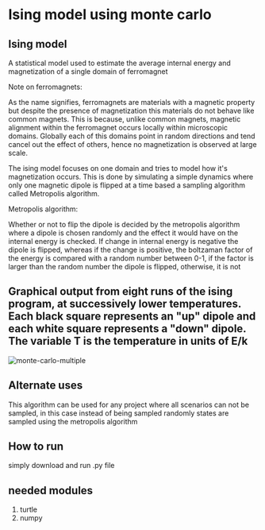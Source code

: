 
# Ising model using monte carlo

## Ising model
A statistical model used to estimate the average internal energy and magnetization of a single domain of ferromagnet


Note on ferromagnets:

As the name signifies, ferromagnets are materials with a magnetic property but despite the presence of magnetization this materials do not behave like common magnets. This is because, unlike common magnets, magnetic alignment within the ferromagnet occurs locally within microscopic domains. Globally each of this domains point in random directions and tend cancel out the effect of others, hence no magnetization is observed at large scale.

The ising model focuses on one domain and tries to model how it's magnetization occurs. This is done by simulating a simple dynamics where only one magnetic dipole is flipped at a time based a sampling algorithm called Metropolis algorithm.

Metropolis algorithm: 

Whether or not to flip the dipole is decided by the metropolis algorithm where a dipole is chosen randomly and the effect it would have on the internal energy is checked. If change in internal energy is negative the dipole is flipped, whereas if the change is positive, the boltzaman factor of the energy is compared with a random number between 0-1, if the factor is larger than the random number the dipole is flipped, otherwise, it is not 


## Graphical output from eight runs of the ising program, at successively lower temperatures. Each black square represents an "up" dipole and each white square represents a "down" dipole. The variable T is the temperature in units of E/k

![monte-carlo-multiple](https://user-images.githubusercontent.com/71546703/140597209-49b9c263-69d2-45ea-80b1-668f5d60c0de.JPG)





## Alternate uses

This algorithm can be used for any project where all scenarios can not be sampled, in this case instead of being sampled randomly states are sampled using the metropolis algorithm


## How to run

simply download and run .py file

## needed modules
1. turtle
2. numpy
